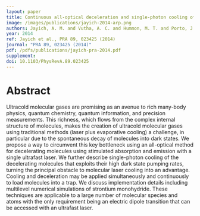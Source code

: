 ```yaml
---
layout: paper
title: Continuous all-optical deceleration and single-photon cooling of molecular beams
image: /images/publications/jayich-2014-arp.png
authors: Jayich, A. M. and Vutha, A. C. and Hummon, M. T. and Porto, J. V. and Campbell, W. C.
year: 2014
ref: Jayich et al., PRA 89, 023425 (2014)
journal: "PRA 89, 023425 (2014)"
pdf: /pdfs/publications/jayich-pra-2014.pdf
supplement:
doi: 10.1103/PhysRevA.89.023425
---
```


# Abstract

Ultracold molecular gases are promising as an avenue to rich many-body physics, quantum chemistry, quantum information, and precision measurements. This richness, which flows from the complex internal structure of molecules, makes the creation of ultracold molecular gases using traditional methods (laser plus evaporative cooling) a challenge, in particular due to the spontaneous decay of molecules into dark states. We propose a way to circumvent this key bottleneck using an all-optical method for decelerating molecules using stimulated absorption and emission with a single ultrafast laser. We further describe single-photon cooling of the decelerating molecules that exploits their high dark state pumping rates, turning the principal obstacle to molecular laser cooling into an advantage. Cooling and deceleration may be applied simultaneously and continuously to load molecules into a trap. We discuss implementation details including multilevel numerical simulations of strontium monohydride. These techniques are applicable to a large number of molecular species and atoms with the only requirement being an electric dipole transition that can be accessed with an ultrafast laser.
